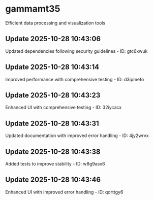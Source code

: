 # gammamt35
Efficient data processing and visualization tools

## Update 2025-10-28 10:43:06
Updated dependencies following security guidelines - ID: gtc6xwuk


## Update 2025-10-28 10:43:14
Improved performance with comprehensive testing - ID: d3ipmefo


## Update 2025-10-28 10:43:23
Enhanced UI with comprehensive testing - ID: 32iycacx


## Update 2025-10-28 10:43:31
Updated documentation with improved error handling - ID: 4jy2wrvx


## Update 2025-10-28 10:43:38
Added tests to improve stability - ID: w8g9asx6


## Update 2025-10-28 10:43:46
Enhanced UI with improved error handling - ID: qorttgy6

